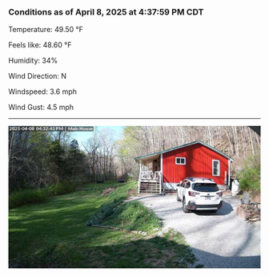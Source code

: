 ### Conditions as of April 8, 2025 at 4:37:59 PM CDT 

Temperature: 49.50 &deg;F

Feels like: 48.60 &deg;F

Humidity: 34%

Wind Direction: N

Windspeed: 3.6 mph

Wind Gust: 4.5 mph

---

<img src="./images/latest.jpeg"/>

